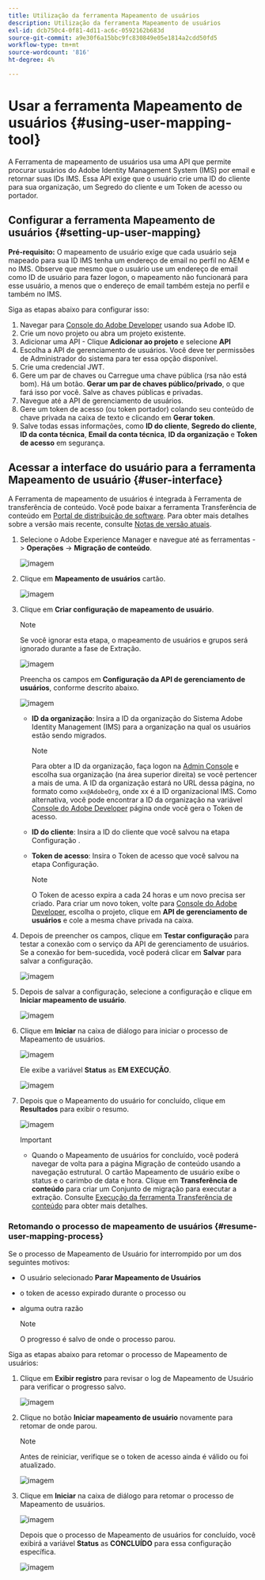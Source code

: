 ```yaml
---
title: Utilização da ferramenta Mapeamento de usuários
description: Utilização da ferramenta Mapeamento de usuários
exl-id: dcb750c4-0f81-4d11-ac6c-0592162b683d
source-git-commit: a9e30f6a15bbc9fc830849e05e1814a2cdd50fd5
workflow-type: tm+mt
source-wordcount: '816'
ht-degree: 4%

---
```


# Usar a ferramenta Mapeamento de usuários {#using-user-mapping-tool}

A Ferramenta de mapeamento de usuários usa uma API que permite procurar usuários do Adobe Identity Management System (IMS) por email e retornar suas IDs IMS. Essa API exige que o usuário crie uma ID do cliente para sua organização, um Segredo do cliente e um Token de acesso ou portador.

## Configurar a ferramenta Mapeamento de usuários {#setting-up-user-mapping}

**Pré-requisito:** O mapeamento de usuário exige que cada usuário seja mapeado para sua ID IMS tenha um endereço de email no perfil no AEM e no IMS.  Observe que mesmo que o usuário use um endereço de email como ID de usuário para fazer logon, o mapeamento não funcionará para esse usuário, a menos que o endereço de email também esteja no perfil e também no IMS.

Siga as etapas abaixo para configurar isso:

1. Navegar para [Console do Adobe Developer](https://console.adobe.io) usando sua Adobe ID.
1. Crie um novo projeto ou abra um projeto existente.
1. Adicionar uma API - Clique **Adicionar ao projeto** e selecione **API**
1. Escolha a API de gerenciamento de usuários.  Você deve ter permissões de Administrador do sistema para ter essa opção disponível.
1. Crie uma credencial JWT.
1. Gere um par de chaves ou Carregue uma chave pública (rsa não está bom).  Há um botão. **Gerar um par de chaves público/privado**, o que fará isso por você.  Salve as chaves públicas e privadas.
1. Navegue até a API de gerenciamento de usuários.
1. Gere um token de acesso (ou token portador) colando seu conteúdo de chave privada na caixa de texto e clicando em **Gerar token**.
1. Salve todas essas informações, como **ID do cliente**, **Segredo do cliente**, **ID da conta técnica**, **Email da conta técnica**, **ID da organização** e **Token de acesso** em segurança.

## Acessar a interface do usuário para a ferramenta Mapeamento de usuário {#user-interface}

A Ferramenta de mapeamento de usuários é integrada à Ferramenta de transferência de conteúdo. Você pode baixar a ferramenta Transferência de conteúdo em [Portal de distribuição de software](https://experience.adobe.com/#/downloads/content/software-distribution/en/aemcloud.html). Para obter mais detalhes sobre a versão mais recente, consulte [Notas de versão atuais](/help/release-notes/release-notes-cloud/release-notes-current.md).

1. Selecione o Adobe Experience Manager e navegue até as ferramentas -> **Operações** -> **Migração de conteúdo**.

   ![imagem](/help/journey-migration/content-transfer-tool/assets-user-mapping/user-mapping-access1.png)

1. Clique em **Mapeamento de usuários** cartão.

   ![imagem](/help/journey-migration/content-transfer-tool/assets-user-mapping/user-mapping-access2.png)

1. Clique em **Criar configuração de mapeamento de usuário**.

   >[!NOTE]
   >Se você ignorar esta etapa, o mapeamento de usuários e grupos será ignorado durante a fase de Extração.

   ![imagem](/help/journey-migration/content-transfer-tool/assets-user-mapping/user-mapping-access5.png)

   Preencha os campos em **Configuração da API de gerenciamento de usuários**, conforme descrito abaixo.

   ![imagem](/help/journey-migration/content-transfer-tool/assets-user-mapping/user-mapping-access3.png)


   * **ID da organização**: Insira a ID da organização do Sistema Adobe Identity Management (IMS) para a organização na qual os usuários estão sendo migrados.

      >[!NOTE]
      >Para obter a ID da organização, faça logon na [Admin Console](https://adminconsole.adobe.com/) e escolha sua organização (na área superior direita) se você pertencer a mais de uma. A ID da organização estará no URL dessa página, no formato como `xx@AdobeOrg`, onde xx é a ID organizacional IMS.  Como alternativa, você pode encontrar a ID da organização na variável [Console do Adobe Developer](https://console.adobe.io) página onde você gera o Token de acesso.

   * **ID do cliente**: Insira a ID do cliente que você salvou na etapa Configuração .

   * **Token de acesso**: Insira o Token de acesso que você salvou na etapa Configuração.

      >[!NOTE]
      >O Token de acesso expira a cada 24 horas e um novo precisa ser criado. Para criar um novo token, volte para [Console do Adobe Developer](https://console.adobe.io), escolha o projeto, clique em **API de gerenciamento de usuários** e cole a mesma chave privada na caixa.

1. Depois de preencher os campos, clique em **Testar configuração** para testar a conexão com o serviço da API de gerenciamento de usuários. Se a conexão for bem-sucedida, você poderá clicar em **Salvar** para salvar a configuração.

   ![imagem](/help/journey-migration/content-transfer-tool/assets-user-mapping/user-mapping-access4.png)

1. Depois de salvar a configuração, selecione a configuração e clique em **Iniciar mapeamento de usuário**.

   ![imagem](/help/journey-migration/content-transfer-tool/assets-user-mapping/user-mapping-landing4.png)

1. Clique em **Iniciar** na caixa de diálogo para iniciar o processo de Mapeamento de usuários.

   ![imagem](/help/journey-migration/content-transfer-tool/assets-user-mapping/resume-user-mapping3.png)

   Ele exibe a variável **Status** as **EM EXECUÇÃO**.

   ![imagem](/help/journey-migration/content-transfer-tool/assets-user-mapping/user-mapping-start1.png)


1. Depois que o Mapeamento do usuário for concluído, clique em **Resultados** para exibir o resumo.

   ![imagem](/help/journey-migration/content-transfer-tool/assets-user-mapping/user-mapping-landing5.png)

   >[!IMPORTANT]
   >* Quando o Mapeamento de usuários for concluído, você poderá navegar de volta para a página Migração de conteúdo usando a navegação estrutural. O cartão Mapeamento de usuário exibe o status e o carimbo de data e hora. Clique em **Transferência de conteúdo** para criar um Conjunto de migração para executar a extração. Consulte [Execução da ferramenta Transferência de conteúdo](https://experienceleague.adobe.com/docs/experience-manager-cloud-service/moving/cloud-migration/content-transfer-tool/using-content-transfer-tool.html?lang=en#running-tool) para obter mais detalhes.


### Retomando o processo de mapeamento de usuários {#resume-user-mapping-process}

Se o processo de Mapeamento de Usuário for interrompido por um dos seguintes motivos:

* O usuário selecionado **Parar Mapeamento de Usuários**
* o token de acesso expirado durante o processo ou
* alguma outra razão

   >[!NOTE]
   >O progresso é salvo de onde o processo parou.

Siga as etapas abaixo para retomar o processo de Mapeamento de usuários:

1. Clique em **Exibir registro** para revisar o log de Mapeamento de Usuário para verificar o progresso salvo.

   ![imagem](/help/journey-migration/content-transfer-tool/assets-user-mapping/resume-user-mapping1.png)

1. Clique no botão **Iniciar mapeamento de usuário** novamente para retomar de onde parou.

   >[!NOTE]
   >Antes de reiniciar, verifique se o token de acesso ainda é válido ou foi atualizado.

   ![imagem](/help/journey-migration/content-transfer-tool/assets-user-mapping/resume-user-mapping2.png)

1. Clique em **Iniciar** na caixa de diálogo para retomar o processo de Mapeamento de usuários.

   ![imagem](/help/journey-migration/content-transfer-tool/assets-user-mapping/resume-user-mapping3.png)

   Depois que o processo de Mapeamento de usuários for concluído, você exibirá a variável **Status** as **CONCLUÍDO** para essa configuração específica.

   ![imagem](/help/journey-migration/content-transfer-tool/assets-user-mapping/resume-user-mapping4.png)
